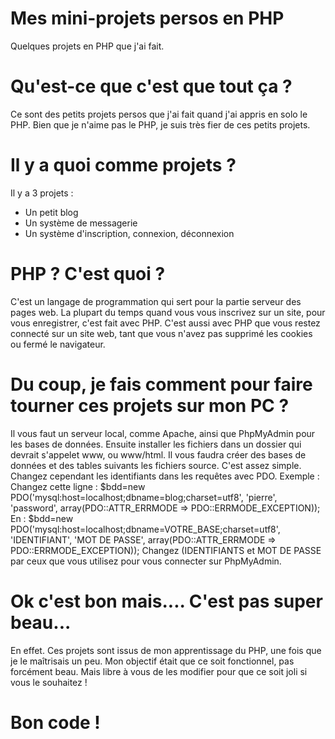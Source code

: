 # Mes mini-projets persos en PHP
Quelques projets en PHP que j'ai fait.

# Qu'est-ce que c'est que tout ça ?
Ce sont des petits projets persos que j'ai fait quand j'ai appris en solo le PHP. Bien que je n'aime pas le PHP, je suis très fier de ces petits projets.

# Il y a quoi comme projets ?
Il y a 3 projets :
 - Un petit blog
 - Un système de messagerie
 - Un système d'inscription, connexion, déconnexion

# PHP ? C'est quoi ?
C'est un langage de programmation qui sert pour la partie serveur des pages web. La plupart du temps quand vous vous inscrivez sur un site, pour vous enregistrer, c'est fait avec PHP. C'est aussi avec PHP que vous restez connecté sur un site web, tant que vous n'avez pas supprimé les cookies ou fermé le navigateur.

# Du coup, je fais comment pour faire tourner ces projets sur mon PC ?
Il vous faut un serveur local, comme Apache, ainsi que PhpMyAdmin pour les bases de données. Ensuite installer les fichiers dans un dossier qui devrait s'appelet www, ou www/html. Il vous faudra créer des bases de données et des tables suivants les fichiers source. C'est assez simple. Changez cependant les identifiants dans les requêtes avec PDO. Exemple :
Changez cette ligne :
$bdd=new PDO('mysql:host=localhost;dbname=blog;charset=utf8', 'pierre', 'password', array(PDO::ATTR_ERRMODE => PDO::ERRMODE_EXCEPTION));
En : 
$bdd=new PDO('mysql:host=localhost;dbname=VOTRE_BASE;charset=utf8', 'IDENTIFIANT', 'MOT DE PASSE', array(PDO::ATTR_ERRMODE => PDO::ERRMODE_EXCEPTION));
Changez (IDENTIFIANTS et MOT DE PASSE par ceux que vous utilisez pour vous connecter sur PhpMyAdmin.

# Ok c'est bon mais.... C'est pas super beau...
En effet. Ces projets sont issus de mon apprentissage du PHP, une fois que je le maîtrisais un peu. Mon objectif était que ce soit fonctionnel, pas forcément beau. Mais libre à vous de les modifier pour que ce soit joli si vous le souhaitez !

# Bon code !
